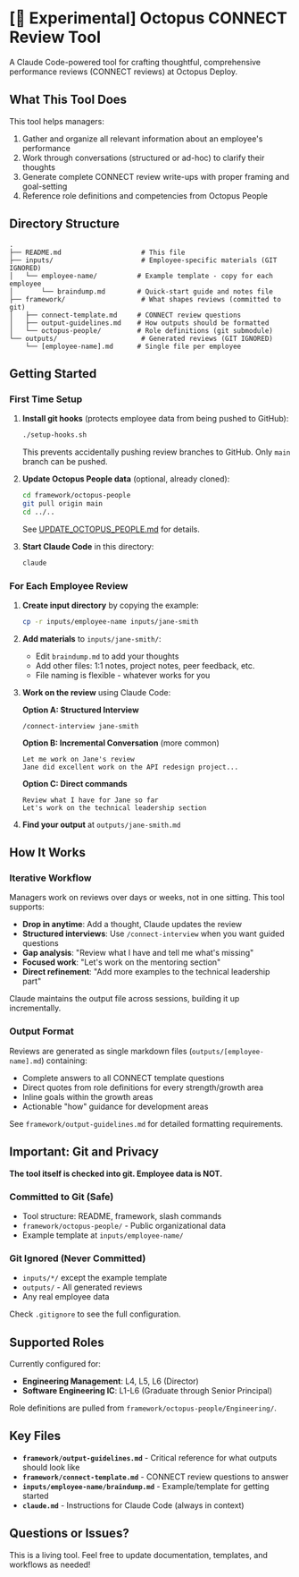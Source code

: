 # [🚧 Experimental] Octopus CONNECT Review Tool

A Claude Code-powered tool for crafting thoughtful, comprehensive performance reviews (CONNECT reviews) at Octopus Deploy.

## What This Tool Does

This tool helps managers:
1. Gather and organize all relevant information about an employee's performance
2. Work through conversations (structured or ad-hoc) to clarify their thoughts
3. Generate complete CONNECT review write-ups with proper framing and goal-setting
4. Reference role definitions and competencies from Octopus People

## Directory Structure

```
.
├── README.md                    # This file
├── inputs/                      # Employee-specific materials (GIT IGNORED)
│   └── employee-name/          # Example template - copy for each employee
│       └── braindump.md        # Quick-start guide and notes file
├── framework/                   # What shapes reviews (committed to git)
│   ├── connect-template.md     # CONNECT review questions
│   ├── output-guidelines.md    # How outputs should be formatted
│   └── octopus-people/         # Role definitions (git submodule)
└── outputs/                     # Generated reviews (GIT IGNORED)
    └── [employee-name].md      # Single file per employee
```

## Getting Started

### First Time Setup

1. **Install git hooks** (protects employee data from being pushed to GitHub):
   ```bash
   ./setup-hooks.sh
   ```
   This prevents accidentally pushing review branches to GitHub. Only `main` branch can be pushed.

2. **Update Octopus People data** (optional, already cloned):
   ```bash
   cd framework/octopus-people
   git pull origin main
   cd ../..
   ```
   See [UPDATE_OCTOPUS_PEOPLE.md](UPDATE_OCTOPUS_PEOPLE.md) for details.

3. **Start Claude Code** in this directory:
   ```bash
   claude
   ```

### For Each Employee Review

1. **Create input directory** by copying the example:
   ```bash
   cp -r inputs/employee-name inputs/jane-smith
   ```

2. **Add materials** to `inputs/jane-smith/`:
   - Edit `braindump.md` to add your thoughts
   - Add other files: 1:1 notes, project notes, peer feedback, etc.
   - File naming is flexible - whatever works for you

3. **Work on the review** using Claude Code:

   **Option A: Structured Interview**
   ```
   /connect-interview jane-smith
   ```

   **Option B: Incremental Conversation** (more common)
   ```
   Let me work on Jane's review
   Jane did excellent work on the API redesign project...
   ```

   **Option C: Direct commands**
   ```
   Review what I have for Jane so far
   Let's work on the technical leadership section
   ```

4. **Find your output** at `outputs/jane-smith.md`

## How It Works

### Iterative Workflow

Managers work on reviews over days or weeks, not in one sitting. This tool supports:

- **Drop in anytime**: Add a thought, Claude updates the review
- **Structured interviews**: Use `/connect-interview` when you want guided questions
- **Gap analysis**: "Review what I have and tell me what's missing"
- **Focused work**: "Let's work on the mentoring section"
- **Direct refinement**: "Add more examples to the technical leadership part"

Claude maintains the output file across sessions, building it up incrementally.

### Output Format

Reviews are generated as single markdown files (`outputs/[employee-name].md`) containing:
- Complete answers to all CONNECT template questions
- Direct quotes from role definitions for every strength/growth area
- Inline goals within the growth areas
- Actionable "how" guidance for development areas

See `framework/output-guidelines.md` for detailed formatting requirements.

## Important: Git and Privacy

**The tool itself is checked into git. Employee data is NOT.**

### Committed to Git (Safe)
- Tool structure: README, framework, slash commands
- `framework/octopus-people/` - Public organizational data
- Example template at `inputs/employee-name/`

### Git Ignored (Never Committed)
- `inputs/*/` except the example template
- `outputs/` - All generated reviews
- Any real employee data

Check `.gitignore` to see the full configuration.

## Supported Roles

Currently configured for:
- **Engineering Management**: L4, L5, L6 (Director)
- **Software Engineering IC**: L1-L6 (Graduate through Senior Principal)

Role definitions are pulled from `framework/octopus-people/Engineering/`.

## Key Files

- **`framework/output-guidelines.md`** - Critical reference for what outputs should look like
- **`framework/connect-template.md`** - CONNECT review questions to answer
- **`inputs/employee-name/braindump.md`** - Example/template for getting started
- **`claude.md`** - Instructions for Claude Code (always in context)

## Questions or Issues?

This is a living tool. Feel free to update documentation, templates, and workflows as needed!
